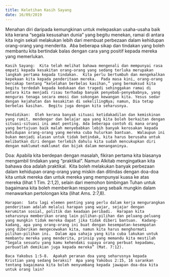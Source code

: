 ```yaml
---
title: Keletihan Kasih Sayang
date: 16/09/2019
---
```


Menahan diri daripada kemungkinan untuk melepaskan usaha-usaha baik kita kerana “segala kesusahan dunia” yang begitu menekan, ramai di antara kita ingin sekali melakukan lebih dari membuat perbezaan dalam kehidupan orang-orang yang menderita.  Aba beberapa sikap dan tindakan yang boleh membantu kita bertindak balas dengan cara yang positif kepada mereka yang memerlukan.

`Kasih Sayang:  Kita telah melihat bahawa mengenali dan mempunyai rasa empati kepada kesakitan orang-orang yang sedang terluka merupakan langkah pertama kepada tindakan.  Kita perlu bertumbuh dan mengekalkan kepekaan kita kepada penderitaan mereka.  Pada masa kini, orang-orang bercakap tentang “kelelahan berbelas kasihan,” yang bermaksud kita begitu terdedah kepada kedukaan dan tragedi sehinggakan ramai di antara kita menjadi risau terhadap banyak penyebab-penyebabnya, yang menguras tenaga secara emosi dan sokongan kewangan kita. Yesus sedar dengan kejahatan dan kesakitan di sekelilingNya; namun, Dia tetap berbelas kasihan.  Begitu juga dengan kita seharusnya.`

`Pendidikan:  Oleh kerana banyak situasi ketidakadilan dan kemiskinan yang rumit, mendengar dan belajar apa yang kita boleh berkaitan dengan situasi-situasi ini amat penting. Ada beberapa contoh di mana orang yang bertujuan baik malah menyebabkan lebih banyak kerosakan kepada kehidupan orang-orang yang mereka cuba hulurkan bantuan.  Walaupun ini bukan menjadi alasan untuk tidak betindak, kita harus berusaha untuk melibatkan diri dengan terlebih dahulu kita sudah mencukupkan diri dengan maklumat-maklumat dan bijak dalam menanganinya.`

Doa: Apabila kita berdepan dengan masalah, fikiran pertama kita biasanya mengambil tindakan yang “praktikal”. Namun Alkitab mengingatkan kita bahawa doa adalah praktikal.  Kita boleh melakukan banyak perbezaan dalam kehidupan orang-orang yang miskin dan ditindas dengan doa-doa kita untuk mereka dan untuk mereka yang mempunyai kuasa ke atas mereka (lihat 1 Tim. 2:1,2), selain dari memohon bimbingan Tuhan untuk bagaimana kita boleh memberikan respons yang sebaik mungkin dalam menawarkan pertolongan kita (lihat Ams. 2:7,8).

`Harapan:  Satu lagi elemen penting yang perlu dalam kerja mengurangkan penderitaan adalah melalui harapan yang wajar, sejajar dengan kerumitan sosial, politik dan keadaan peribadi.  Harapan kita seharusnya memberikan orang lain pilihan-pilihan dan peluang-peluang yang mungkin tidak mereka dapat jika tidak diberi bantuan.  Kadang-kadang, apa yang orang-orang ini buat dengan kesempatan-kesempatan yang diberikan mengecewakan kita, namun kita harus menghormati pilihan-pilihan ini.  Dalam apa sahaja yang kita cuba lakukan untuk membantu mereka yang menderita, prinsip yang memandu kita mestilah “Segala sesuatu yang kamu kehendaki supaya orang perbuat kepadamu, perbuatlah demikian juga kepada mereka” (Mat. 7:12).`

`Baca Yakobus 1:5-8.  Apakah peranan doa yang seharusnya kepada Kristian yang sedang beraksi?  Apa yang Yakobus 2:15, 16 sarankan tentang bagaimana kita boleh menyumbang kepada jawapan doa-doa kita untuk orang lain?`